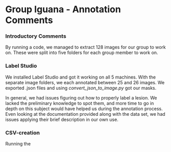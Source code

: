 # Group Iguana - Annotation Comments

### Introductory Comments
By running a code, we managed to extract 128 images for our group to work on. These were split into five folders for each group member to work on.

### Label Studio 
We installed Label Studio and got it working on all 5 machines. With the separate image folders, we each annotated between 25 and 26 images.
We exported .json files and using *convert_json_to_image.py* got our masks.

In general, we had issues figuring out how to properly label a lesion. We lacked the preliminary knowledge to spot them, and more time to go in depth on this subject would have helped us during the annotation process. Even looking at the documentation provided along with the data set, we had issues applying their brief description in our own use.

### CSV-creation
Running the 
